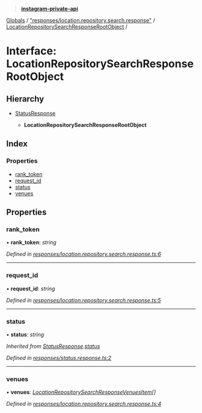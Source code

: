 > **[instagram-private-api](../README.md)**

[Globals](../README.md) / ["responses/location.repository.search.response"](../modules/_responses_location_repository_search_response_.md) / [LocationRepositorySearchResponseRootObject](_responses_location_repository_search_response_.locationrepositorysearchresponserootobject.md) /

# Interface: LocationRepositorySearchResponseRootObject

## Hierarchy

* [StatusResponse](_responses_status_response_.statusresponse.md)

  * **LocationRepositorySearchResponseRootObject**

## Index

### Properties

* [rank_token](_responses_location_repository_search_response_.locationrepositorysearchresponserootobject.md#rank_token)
* [request_id](_responses_location_repository_search_response_.locationrepositorysearchresponserootobject.md#request_id)
* [status](_responses_location_repository_search_response_.locationrepositorysearchresponserootobject.md#status)
* [venues](_responses_location_repository_search_response_.locationrepositorysearchresponserootobject.md#venues)

## Properties

###  rank_token

• **rank_token**: *string*

*Defined in [responses/location.repository.search.response.ts:6](https://github.com/dilame/instagram-private-api/blob/3e16058/src/responses/location.repository.search.response.ts#L6)*

___

###  request_id

• **request_id**: *string*

*Defined in [responses/location.repository.search.response.ts:5](https://github.com/dilame/instagram-private-api/blob/3e16058/src/responses/location.repository.search.response.ts#L5)*

___

###  status

• **status**: *string*

*Inherited from [StatusResponse](_responses_status_response_.statusresponse.md).[status](_responses_status_response_.statusresponse.md#status)*

*Defined in [responses/status.response.ts:2](https://github.com/dilame/instagram-private-api/blob/3e16058/src/responses/status.response.ts#L2)*

___

###  venues

• **venues**: *[LocationRepositorySearchResponseVenuesItem](_responses_location_repository_search_response_.locationrepositorysearchresponsevenuesitem.md)[]*

*Defined in [responses/location.repository.search.response.ts:4](https://github.com/dilame/instagram-private-api/blob/3e16058/src/responses/location.repository.search.response.ts#L4)*